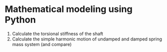 # Mathematical modeling using Python
1. Calculate the torsional stiffness of the shaft
2. Calculate the simple harmonic motion of undamped and damped spring mass system (and compare)
